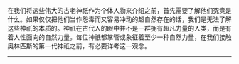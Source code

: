 在我们将这些伟大的古老神祇作为个体人物来介绍之前，首先需要了解他们究竟是什么。如果仅仅把他们当作怨毒而又容易冲动的超自然存在的话，我们是无法了解这些神祇的本质的。神祇在古代人的眼中并不是一群拥有超凡力量的人类，而是有着人性面向的自然力量。每位神祇都掌管或象征着至少一种自然力量，在我们接触奥林匹斯的第一代神祇之前，有必要详考这一观念。

---------------

